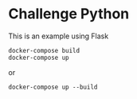 # Challenge Python
This is an example using Flask

```shell script
docker-compose build
docker-compose up
```
or
```shell script
docker-compose up --build
```
